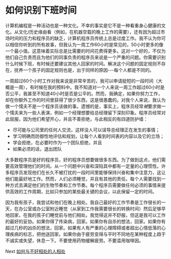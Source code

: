 # 如何识别下班时间
[//]: # (Version:1.0.0)
计算机编程是一种活动也是一种文化。不幸的事实是它不是一种看重身心健康的文化。从文化/历史缘由看（例如，在机器空载的晚上工作的需要），还有因为超过市场时间的压力和程序员的缺乏，计算机程序员传统上总是过度工作。我不认为你可以相信你听到的所有故事，但我认为一周工作60小时是常见的，50小时更多的像一个最小值。这意味着实际总是比需要的时间花费得更多。这对一个好的，不仅为他们自己负责而且为他们的同事负责的程序员来说是一个严重的问题。你需要识别什么时候下班，有时候还要建议其他人回家的时间。解决这个问题的固定规则不存在，抚养一个孩子的固定规则也是，出于同样的原因---每个人都是不同的。

一周超过60个小时工作对我来说是非常辛苦的，我可以申请挺短的一段时间（大概是一周），有时候在我的预料中。我不知道对一个人来说一周工作超过60小时是否公平，我甚至不知道40小时是否是公平的。然而，我确定，如果你努力工作，却在你额外工作的时间里获得了很少东西，这是很愚蠢的。对我个人来说，我认为做一个懦夫不是一个程序员该做的事。遗憾的是，事实上，程序员经常*被*要求做一个懦夫来为一些人表演，例如一个经理想要给总经理留下深刻印象。程序员经常对此屈服，因为他们希望开心，并且不善拒绝，与此相反的有四道防护墙：
- 尽可能与公司里的任何人交流，这样没人可以误导总经理正在发生的事情；
- 学习明确而防御性地评估和规划，让每个人看到时间表的内容以及它的立场；
- 学会拒绝，在必要时作为一个团队拒绝，并且
- 如果必须的话，退出团队

大多数程序员是好的程序员，好的程序员想要做很多东西。为了做到这点，他们需要高效管理他们的时间。从一个问题中兴奋和深陷其中都有一定量的心理惯性。许多程序员发现他们在长久不被打扰的一段时间里能够保持兴奋和集中注意力，这让他们能最好地工作。然而，人们必须睡觉，并且有其他的责任。每个人需要找到一种方式去满足他们的生物节奏和工作节奏。每个程序员需要做任何必须的事情来提供高效的工作周期，比如只参加的某些最关键的会议，以此保留一定的时间。

因为我有孩子，我尝试和他们在晚上相处。我自己最好的工作节奏是工作很长的一天，在办公室或办公室附近睡觉（从家到工作我需要很长的转换时间）然后足够早地回家，在我的孩子们睡觉前与他们相处。我觉得这并不舒服，但这是我可以工作的最好的妥协。如果你得了传染病，回家。如果你有自杀的想法，回家。如果你有超过几秒的凶杀的想法，回家。如果有人有严重的心理障碍或者超出心情低落的心理疾病的标志，把他送回家。如果你由于疲劳变得与平时不同地在某种程度上趋于不诚实或失望，休息一下。不要使用药物缓解疲劳。不要滥用咖啡因。

Next [如何与不好相处的人相处](11-How%20to%20Deal%20with%20Difficult%20People.md)
